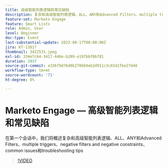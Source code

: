 ```yaml
---
title: 高级智能列表逻辑和常见缺陷
description: 复杂和高级智能列表逻辑、ALL、ANY和Advanced Filters、multiple triggers、negative filters and negative constraints、common issues和疑难解答提示的概述
feature-set: Marketo Engage
feature: Smart Lists
role: Admin, User
level: Beginner
doc-type: Event
last-substantial-update: 2023-08-17T00:00:00Z
jira: KT-13817
thumbnail: 3422531.jpeg
exl-id: 334e7cb4-3417-448e-b209-e197bbf0b781
duration: 2937
source-git-commit: a336f9d76d0b270694eb2d911c3c65d1fbe27d40
workflow-type: tm+mt
source-wordcount: '71'
ht-degree: 0%

---
```


# Marketo Engage — 高级智能列表逻辑和常见缺陷

在第一个会话中，我们将概述复杂和高级智能列表逻辑、ALL、ANY和Advanced Filters、multiple triggers、negative filters and negative constraints、common issues和troubleshooting tips

>[!VIDEO](https://video.tv.adobe.com/v/3422531/?learn=on)
